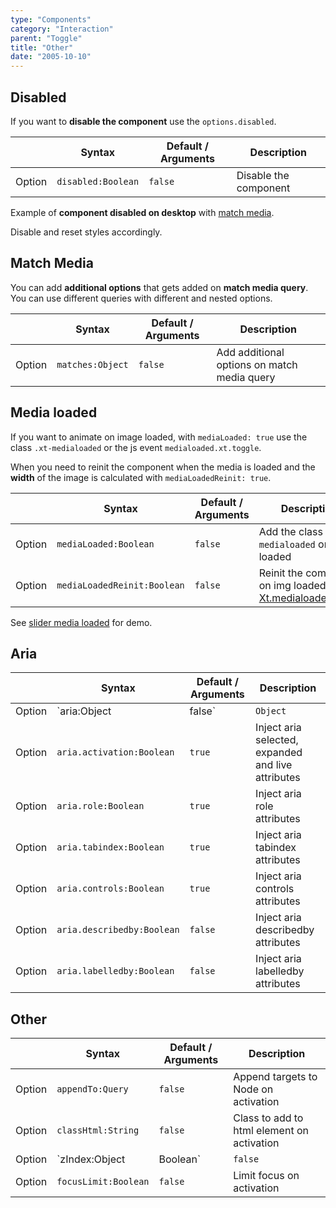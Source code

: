 ```yaml
---
type: "Components"
category: "Interaction"
parent: "Toggle"
title: "Other"
date: "2005-10-10"
---
```


## Disabled

If you want to **disable the component** use the `options.disabled`.

<div class="xt-overflow-sub overflow-y-hidden overflow-x-scroll my-5 xt-my-auto w-full">

|                         | Syntax                                    | Default / Arguments                       | Description                   |
| ----------------------- | ----------------------------------------- | ----------------------------- | ----------------------------- |
| Option                  | `disabled:Boolean`                              | `false`                     | Disable the component           |

</div>

Example of **component disabled on desktop** with [match media](/components/toggle/api#match-media).

Disable and reset styles accordingly.

<demo>
  <demoinline src="demos/components/toggle/disabled">
  </demoinline>
</demo>

## Match Media

You can add **additional options** that gets added on **match media query**. You can use different queries with different and nested options.

<div class="xt-overflow-sub overflow-y-hidden overflow-x-scroll my-5 xt-my-auto w-full">

|                         | Syntax                                    | Default / Arguments                       | Description                   |
| ----------------------- | ----------------------------------------- | ----------------------------- | ----------------------------- |
| Option                  | `matches:Object`                              | `false`                     | Add additional options on match media query           |

</div>

<demo>
  <demoinline src="demos/components/toggle/matches">
  </demoinline>
</demo>

## Media loaded

If you want to animate on image loaded, with `mediaLoaded: true` use the class `.xt-medialoaded` or the js event `medialoaded.xt.toggle`.

When you need to reinit the component when the media is loaded and the **width** of the image is calculated with `mediaLoadedReinit: true`.

<div class="xt-overflow-sub overflow-y-hidden overflow-x-scroll my-5 xt-my-auto w-full">

|                         | Syntax                                    | Default / Arguments                       | Description                   |
| ----------------------- | ----------------------------------------- | ----------------------------- | ----------------------------- |
| Option                  | `mediaLoaded:Boolean`                          | `false`        | Add the class `.xt-medialoaded` on img loaded             |
| Option                  | `mediaLoadedReinit:Boolean`                          | `false`        | Reinit the component on img loaded after [Xt.medialoadedDelay](/components/getting-started/javascript#event-delay)             |

</div>

See [slider media loaded](/components/slider/other#media-loaded) for demo.

## Aria

<div class="xt-overflow-sub overflow-y-hidden overflow-x-scroll my-5 xt-my-auto w-full">

|                         | Syntax                                    | Default / Arguments                       | Description                   |
| ----------------------- | ----------------------------------------- | ----------------------------- | ----------------------------- |
| Option                  | `aria:Object|false`                          | `Object`        | Inject aria attributes            |
| Option                  | `aria.activation:Boolean`                          | `true`        | Inject aria selected, expanded and live attributes            |
| Option                  | `aria.role:Boolean`                          | `true`        | Inject aria role attributes            |
| Option                  | `aria.tabindex:Boolean`                          | `true`        | Inject aria tabindex attributes            |
| Option                  | `aria.controls:Boolean`                          | `true`        | Inject aria controls attributes            |
| Option                  | `aria.describedby:Boolean`                          | `false`        | Inject aria describedby attributes            |
| Option                  | `aria.labelledby:Boolean`                          | `false`        | Inject aria labelledby attributes            |

</div>

## Other

<div class="xt-overflow-sub overflow-y-hidden overflow-x-scroll my-5 xt-my-auto w-full">

|                         | Syntax                                    | Default / Arguments                       | Description                   |
| ----------------------- | ----------------------------------------- | ----------------------------- | ----------------------------- |
| Option                  | `appendTo:Query`                          | `false`        | Append targets to Node on activation            |
| Option                  | `classHtml:String`                          | `false`        | Class to add to html element on activation            |
| Option                  | `zIndex:Object|Boolean`                 | `false`     | Set `z-index` on activation, e.g.: `{ targets: { start: 600, factor: -1 } },` can be `elements`, `targets`, `elementsInner`, `targetsInner`          |
| Option                  | `focusLimit:Boolean`                          | `false`        | Limit focus on activation            |

</div>
